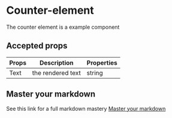# Counter-element
The counter element is a example component

##  Accepted props
Props        | Description  | Properties 
------------ | -------------| -----------
Text | the rendered text | string




## Master your markdown
See this link for a full markdown mastery
[Master your markdown](https://guides.github.com/features/mastering-markdown/)
